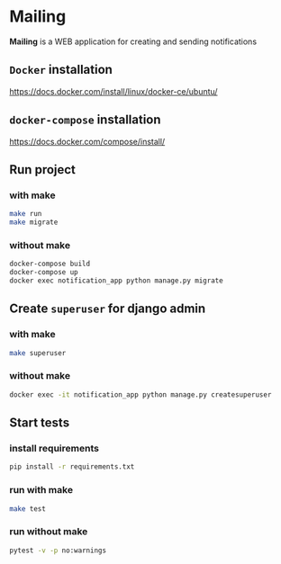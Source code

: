 # Mailing
**Mailing** is a WEB application for creating and sending notifications

## `Docker` installation
https://docs.docker.com/install/linux/docker-ce/ubuntu/

## `docker-compose` installation
https://docs.docker.com/compose/install/

## Run project
### with make
```bash
make run
make migrate
```
### without make
```bash
docker-compose build
docker-compose up
docker exec notification_app python manage.py migrate
```
## Create `superuser` for django admin
### with make
```bash
make superuser
```
### without make
```bash
docker exec -it notification_app python manage.py createsuperuser
```

## Start tests
### install requirements
```bash
pip install -r requirements.txt 
```
### run with make
```bash
make test
```
### run without make
```bash
pytest -v -p no:warnings
```
